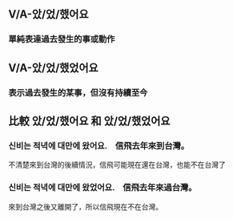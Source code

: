 ## V/A-았/었/했어요
### 單純表達過去發生的事或動作

## V/A-았/었/했었어요
### 表示過去發生的某事，但沒有持續至今

## 比較 았/었/했어요 和 았/었/했었어요

### 신비는 적녁에 대만에 <font class="highlight">왔어요</font>.　信飛去年來到台灣。<br>
不清楚來到台灣的後續情況，信飛可能現在還在台灣，也能不在台灣了<br>

### 신비는 적녁에 대만에 <font class="highlight">왔었어요</font>.　信飛去年來過台灣。<br>
來到台灣之後又離開了，所以信飛現在不在台灣。<br><br>